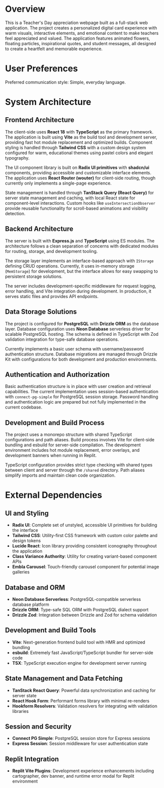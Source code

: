 # Overview

This is a Teacher's Day appreciation webpage built as a full-stack web application. The project creates a personalized digital card experience with warm visuals, interactive elements, and emotional content to make teachers feel appreciated and valued. The application features animated flowers, floating particles, inspirational quotes, and student messages, all designed to create a heartfelt and memorable experience.

# User Preferences

Preferred communication style: Simple, everyday language.

# System Architecture

## Frontend Architecture
The client-side uses **React 18** with **TypeScript** as the primary framework. The application is built using **Vite** as the build tool and development server, providing fast hot module replacement and optimized builds. Component styling is handled through **Tailwind CSS** with a custom design system configured for warm, educational themes using pastel colors and elegant typography.

The UI component library is built on **Radix UI primitives** with **shadcn/ui** components, providing accessible and customizable interface elements. The application uses **React Router (wouter)** for client-side routing, though currently only implements a single-page experience.

State management is handled through **TanStack Query (React Query)** for server state management and caching, with local React state for component-level interactions. Custom hooks like `useIntersectionObserver` provide reusable functionality for scroll-based animations and visibility detection.

## Backend Architecture
The server is built with **Express.js** and **TypeScript** using ES modules. The architecture follows a clean separation of concerns with dedicated modules for routing, storage, and development tooling.

The storage layer implements an interface-based approach with `IStorage` defining CRUD operations. Currently, it uses in-memory storage (`MemStorage`) for development, but the interface allows for easy swapping to persistent storage solutions.

The server includes development-specific middleware for request logging, error handling, and Vite integration during development. In production, it serves static files and provides API endpoints.

## Data Storage Solutions
The project is configured for **PostgreSQL** with **Drizzle ORM** as the database layer. Database configuration uses **Neon Database** serverless driver for scalable PostgreSQL hosting. The schema is defined in TypeScript with Zod validation integration for type-safe database operations.

Currently implements a basic user schema with username/password authentication structure. Database migrations are managed through Drizzle Kit with configurations for both development and production environments.

## Authentication and Authorization
Basic authentication structure is in place with user creation and retrieval capabilities. The current implementation uses session-based authentication with `connect-pg-simple` for PostgreSQL session storage. Password handling and authentication logic are prepared but not fully implemented in the current codebase.

## Development and Build Process
The project uses a monorepo structure with shared TypeScript configurations and path aliases. Build process involves Vite for client-side bundling and esbuild for server-side compilation. The development environment includes hot module replacement, error overlays, and development banners when running in Replit.

TypeScript configuration provides strict type checking with shared types between client and server through the `/shared` directory. Path aliases simplify imports and maintain clean code organization.

# External Dependencies

## UI and Styling
- **Radix UI**: Complete set of unstyled, accessible UI primitives for building the interface
- **Tailwind CSS**: Utility-first CSS framework with custom color palette and design tokens
- **Lucide React**: Icon library providing consistent iconography throughout the application
- **Class Variance Authority**: Utility for creating variant-based component APIs
- **Embla Carousel**: Touch-friendly carousel component for potential image galleries

## Database and ORM
- **Neon Database Serverless**: PostgreSQL-compatible serverless database platform
- **Drizzle ORM**: Type-safe SQL ORM with PostgreSQL dialect support
- **Drizzle Zod**: Integration between Drizzle and Zod for schema validation

## Development and Build Tools
- **Vite**: Next-generation frontend build tool with HMR and optimized bundling
- **esbuild**: Extremely fast JavaScript/TypeScript bundler for server-side code
- **TSX**: TypeScript execution engine for development server running

## State Management and Data Fetching
- **TanStack React Query**: Powerful data synchronization and caching for server state
- **React Hook Form**: Performant forms library with minimal re-renders
- **Hookform Resolvers**: Validation resolvers for integrating with validation libraries

## Session and Security
- **Connect PG Simple**: PostgreSQL session store for Express sessions
- **Express Session**: Session middleware for user authentication state

## Replit Integration
- **Replit Vite Plugins**: Development experience enhancements including cartographer, dev banner, and runtime error modal for Replit environment
